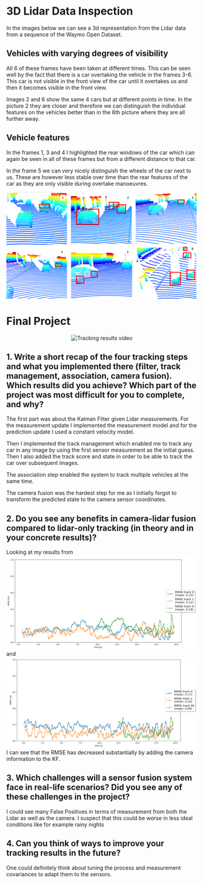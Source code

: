 # 3D Lidar Data Inspection

In the images below we can see a 3d representation from the Lidar data from a sequence of the Waymo Open Dataset. 

## Vehicles with varying degrees of visibility
All 6 of these frames have been taken at different times. This can be seen well by the fact that there is a car overtaking the vehicle in the frames 3-6. This car is not visible in the front view of the car until it overtakes us and then it becomes visible in the front view.

Images 2 and 6 show the same 4 cars but at different points in time. In the picture 2 they are closer and therefore we can distinguish the individual features on the vehicles better than in the 6th picture where they are all further away.

## Vehicle features
In the frames 1, 3 and 4 I highlighted the rear windows of the car which can again be seen in all of these frames but from a different distance to that car.

In the frame 5 we can very nicely distinguish the wheels of the car next to us. These are however less stable over time than the rear features of the car as they are only visible during overtake manoeuvres.

![Lidar images overview](img/lidar_overview.PNG "Overview of six Lidar images with different PoVs")

# Final Project

<p align="center">
    <img src="img/my_tracking_results.gif" alt="Tracking results video" width="600"/>
</p>

## 1. Write a short recap of the four tracking steps and what you implemented there (filter, track management, association, camera fusion). Which results did you achieve? Which part of the project was most difficult for you to complete, and why?
The first part was about the Kalman Filter given Lidar measurements. For the measurement update I implemented the measurement model and for the prediction update I used a constant velocity model.

Then I implemented the track management which enabled me to track any car in any image by using the first sensor measurement as the initial guess. Then I also added the track score and state in order to be able to track the car over subsequent images.

The association step enabled the system to track multiple vehicles at the same time.

The camera fusion was the hardest step for me as I initially forgot to transform the predicted state to the camera sensor coordinates.

## 2. Do you see any benefits in camera-lidar fusion compared to lidar-only tracking (in theory and in your concrete results)? 

Looking at my results from ![Step 3](img/final_project_3.PNG "Lidar only tracking RMSE results") and ![Step 4](img/final_project_4.PNG "Lidar and camera tracking RMSE results")  I can see that the RMSE has decreased substantially by adding the camera information to the KF.

## 3. Which challenges will a sensor fusion system face in real-life scenarios? Did you see any of these challenges in the project?
I could see many False Positives in terms of measurement from both the Lidar as well as the camera. I suspect that this could be worse in less ideal conditions like for example rainy nights

## 4. Can you think of ways to improve your tracking results in the future?
One could definitely think about tuning the process and measurement covariances to adapt them to the sensors.